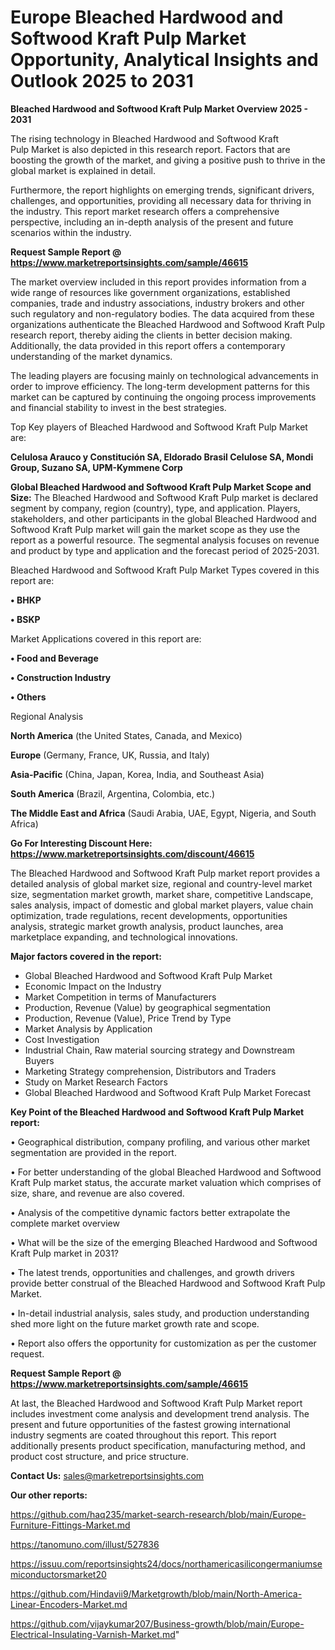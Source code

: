 # Europe Bleached Hardwood and Softwood Kraft Pulp Market Opportunity, Analytical Insights and Outlook 2025 to 2031

<Strong> Bleached Hardwood and Softwood Kraft Pulp Market Overview 2025 - 2031</strong>

The rising technology in Bleached Hardwood and Softwood Kraft Pulp Market is also depicted in this research report. Factors that are boosting the growth of the market, and giving a positive push to thrive in the global market is explained in detail.

Furthermore, the report highlights on emerging trends, significant drivers, challenges, and opportunities, providing all necessary data for thriving in the industry. This report market research offers a comprehensive perspective, including an in-depth analysis of the present and future scenarios within the industry.

<strong>Request Sample Report @ <a href=https://www.marketreportsinsights.com/sample/46615>https://www.marketreportsinsights.com/sample/46615</a></strong>

The market overview included in this report provides information from a wide range of resources like government organizations, established companies, trade and industry associations, industry brokers and other such regulatory and non-regulatory bodies. The data acquired from these organizations authenticate the Bleached Hardwood and Softwood Kraft Pulp research report, thereby aiding the clients in better decision making. Additionally, the data provided in this report offers a contemporary understanding of the market dynamics.

The leading players are focusing mainly on technological advancements in order to improve efficiency. The long-term development patterns for this market can be captured by continuing the ongoing process improvements and financial stability to invest in the best strategies.

Top Key players of Bleached Hardwood and Softwood Kraft Pulp Market are:

<strong>Celulosa Arauco y Constitución SA, Eldorado Brasil Celulose SA, Mondi Group, Suzano SA, UPM-Kymmene Corp</strong>

<strong><b>Global Bleached Hardwood and Softwood Kraft Pulp Market Scope and Size:</b></strong>
The Bleached Hardwood and Softwood Kraft Pulp market is declared segment by company, region (country), type, and application. Players, stakeholders, and other participants in the global Bleached Hardwood and Softwood Kraft Pulp market will gain the market scope as they use the report as a powerful resource. The segmental analysis focuses on revenue and product by type and application and the forecast period of 2025-2031.

Bleached Hardwood and Softwood Kraft Pulp Market Types covered in this report are:

<strong>•  BHKP

•  BSKP</strong>

Market Applications covered in this report are:

<strong>•  Food and Beverage

•  Construction Industry

•  Others</strong> 

Regional Analysis

<strong>North America</strong> (the United States, Canada, and Mexico)

<strong>Europe</strong> (Germany, France, UK, Russia, and Italy)

<strong>Asia-Pacific</strong> (China, Japan, Korea, India, and Southeast Asia)

<strong>South America</strong> (Brazil, Argentina, Colombia, etc.)

<strong>The Middle East and Africa</strong> (Saudi Arabia, UAE, Egypt, Nigeria, and South Africa)

<strong>Go For Interesting Discount Here: <a href=https://www.marketreportsinsights.com/discount/46615>https://www.marketreportsinsights.com/discount/46615</a></strong>

The Bleached Hardwood and Softwood Kraft Pulp market report provides a detailed analysis of global market size, regional and country-level market size, segmentation market growth, market share, competitive Landscape, sales analysis, impact of domestic and global market players, value chain optimization, trade regulations, recent developments, opportunities analysis, strategic market growth analysis, product launches, area marketplace expanding, and technological innovations.

<strong><b>Major factors covered in the report:</b></strong>
<ul>
  <li>Global Bleached Hardwood and Softwood Kraft Pulp Market </li>
  <li>Economic Impact on the Industry</li>
  <li>Market Competition in terms of Manufacturers</li>
  <li>Production, Revenue (Value) by geographical segmentation</li>
  <li>Production, Revenue (Value), Price Trend by Type</li>
  <li>Market Analysis by Application</li>
  <li>Cost Investigation</li>
  <li>Industrial Chain, Raw material sourcing strategy and Downstream Buyers</li>
  <li>Marketing Strategy comprehension, Distributors and Traders</li>
  <li>Study on Market Research Factors</li>
  <li>Global Bleached Hardwood and Softwood Kraft Pulp Market Forecast</li>
</ul>

<strong><b>Key Point of the Bleached Hardwood and Softwood Kraft Pulp Market report:</b></strong>

• Geographical distribution, company profiling, and various other market segmentation are provided in the report.

• For better understanding of the global Bleached Hardwood and Softwood Kraft Pulp market status, the accurate market valuation which comprises of size, share, and revenue are also covered.

• Analysis of the competitive dynamic factors better extrapolate the complete market overview

• What will be the size of the emerging Bleached Hardwood and Softwood Kraft Pulp market in 2031?

• The latest trends, opportunities and challenges, and growth drivers provide better construal of the Bleached Hardwood and Softwood Kraft Pulp Market.

• In-detail industrial analysis, sales study, and production understanding shed more light on the future market growth rate and scope.

• Report also offers the opportunity for customization as per the customer request.

<strong>Request Sample Report @ <a href=https://www.marketreportsinsights.com/sample/46615>https://www.marketreportsinsights.com/sample/46615</a></strong>

At last, the Bleached Hardwood and Softwood Kraft Pulp Market report includes investment come analysis and development trend analysis. The present and future opportunities of the fastest growing international industry segments are coated throughout this report. This report additionally presents product specification, manufacturing method, and product cost structure, and price structure.

<strong>Contact Us:</strong>
sales@marketreportsinsights.com

<strong>Our other reports:</strong>

<a href=https://github.com/haq235/market-search-research/blob/main/Europe-Furniture-Fittings-Market.md>https://github.com/haq235/market-search-research/blob/main/Europe-Furniture-Fittings-Market.md</a>

<a href=https://tanomuno.com/illust/527836>https://tanomuno.com/illust/527836</a>

<a href=https://issuu.com/reportsinsights24/docs/northamericasilicongermaniumsemiconductorsmarket20>https://issuu.com/reportsinsights24/docs/northamericasilicongermaniumsemiconductorsmarket20</a>

<a href=https://github.com/Hindavii9/Marketgrowth/blob/main/North-America-Linear-Encoders-Market.md>https://github.com/Hindavii9/Marketgrowth/blob/main/North-America-Linear-Encoders-Market.md</a>

<a href=https://github.com/vijaykumar207/Business-growth/blob/main/Europe-Electrical-Insulating-Varnish-Market.md>https://github.com/vijaykumar207/Business-growth/blob/main/Europe-Electrical-Insulating-Varnish-Market.md</a>"
